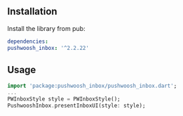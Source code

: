 ## Installation

Install the library from pub:

```yaml
dependencies:
pushwoosh_inbox: '^2.2.22'
```

## Usage
```dart
import 'package:pushwoosh_inbox/pushwoosh_inbox.dart';
...
PWInboxStyle style = PWInboxStyle();
PushwooshInbox.presentInboxUI(style: style);
```
